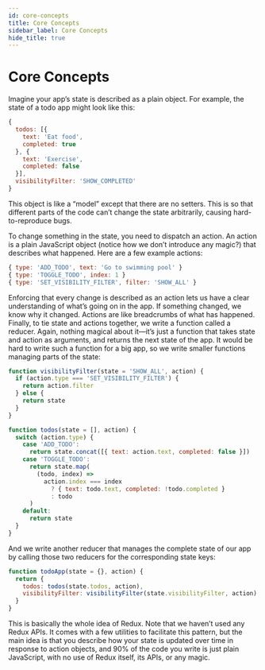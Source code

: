 ```yaml
---
id: core-concepts
title: Core Concepts
sidebar_label: Core Concepts
hide_title: true
---
```


# Core Concepts

Imagine your app’s state is described as a plain object. For example, the state of a todo app might look like this:

```js
{
  todos: [{
    text: 'Eat food',
    completed: true
  }, {
    text: 'Exercise',
    completed: false
  }],
  visibilityFilter: 'SHOW_COMPLETED'
}
```

This object is like a “model” except that there are no setters. This is so that different parts of the code can’t change the state arbitrarily, causing hard-to-reproduce bugs.

To change something in the state, you need to dispatch an action. An action is a plain JavaScript object (notice how we don’t introduce any magic?) that describes what happened. Here are a few example actions:

```js
{ type: 'ADD_TODO', text: 'Go to swimming pool' }
{ type: 'TOGGLE_TODO', index: 1 }
{ type: 'SET_VISIBILITY_FILTER', filter: 'SHOW_ALL' }
```

Enforcing that every change is described as an action lets us have a clear understanding of what’s going on in the app. If something changed, we know why it changed. Actions are like breadcrumbs of what has happened.
Finally, to tie state and actions together, we write a function called a reducer. Again, nothing magical about it—it’s just a function that takes state and action as arguments, and returns the next state of the app.
It would be hard to write such a function for a big app, so we write smaller functions managing parts of the state:

```js
function visibilityFilter(state = 'SHOW_ALL', action) {
  if (action.type === 'SET_VISIBILITY_FILTER') {
    return action.filter
  } else {
    return state
  }
}

function todos(state = [], action) {
  switch (action.type) {
    case 'ADD_TODO':
      return state.concat([{ text: action.text, completed: false }])
    case 'TOGGLE_TODO':
      return state.map(
        (todo, index) =>
          action.index === index
            ? { text: todo.text, completed: !todo.completed }
            : todo
      )
    default:
      return state
  }
}
```

And we write another reducer that manages the complete state of our app by calling those two reducers for the corresponding state keys:

```js
function todoApp(state = {}, action) {
  return {
    todos: todos(state.todos, action),
    visibilityFilter: visibilityFilter(state.visibilityFilter, action)
  }
}
```

This is basically the whole idea of Redux. Note that we haven’t used any Redux APIs. It comes with a few utilities to facilitate this pattern, but the main idea is that you describe how your state is updated over time in response to action objects, and 90% of the code you write is just plain JavaScript, with no use of Redux itself, its APIs, or any magic.
